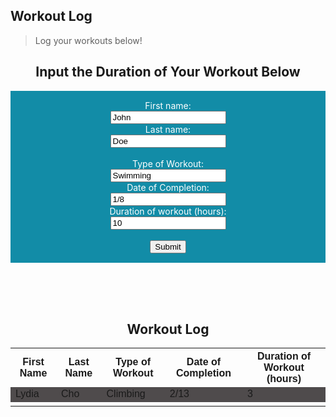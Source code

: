 ## Workout Log
> Log your workouts below!

<body>

<h2 style="text-align:center">Input the Duration of Your Workout Below</h2>
<style>
    form {
            display: block;
            margin-left: auto;
            margin-right: auto;
            background-color: #128ca7;
            border: white;
            color: white;
            padding: 15px 32px;
            text-align: center;
        }
</style>
<form class="box">
  <label for="fname">First name:</label><br>
  <input type="text" id="fname" name="fname" value="John" id="firstinput"><br>
  <label for="lname">Last name:</label><br>
  <input type="text" id="lname" name="lname" value="Doe"><br><br>
  <label for="workout">Type of Workout:</label><br>
  <input type="text" id="workout" name="workout" value="Swimming"><br>
  <label for="date">Date of Completion:</label><br>
  <input type="text" id="date" name="date" value="1/8"><br>
  <label for="numhours">Duration of workout (hours):</label><br>
  <input type="text" id="hours" name="hours" value="10"><br><br>
  <input type="submit" value="Submit">
</form> 

</body>

<style>
    table {
    font-family: arial, sans-serif;
    border-collapse: collapse;
    width: 100%;
    }
    tr:nth-child(even) {
    background-color: #4F4B4C;
    }
</style>

<br>
<br>
<br>

<h2 style="text-align:center">Workout Log</h2>

<table>
  <tr>
    <th>First Name</th>
    <th>Last Name</th>
    <th>Type of Workout</th>
    <th>Date of Completion</th>
    <th>Duration of Workout (hours)</th>
  </tr>
  <tr>
    <td>Lydia</td>
    <td>Cho</td>
    <td>Climbing</td>
    <td>2/13</td>
    <td>3</td>
  </tr>
  <tr>
    <td></td>
    <td></td>
    <td></td>
  </tr>
</table>